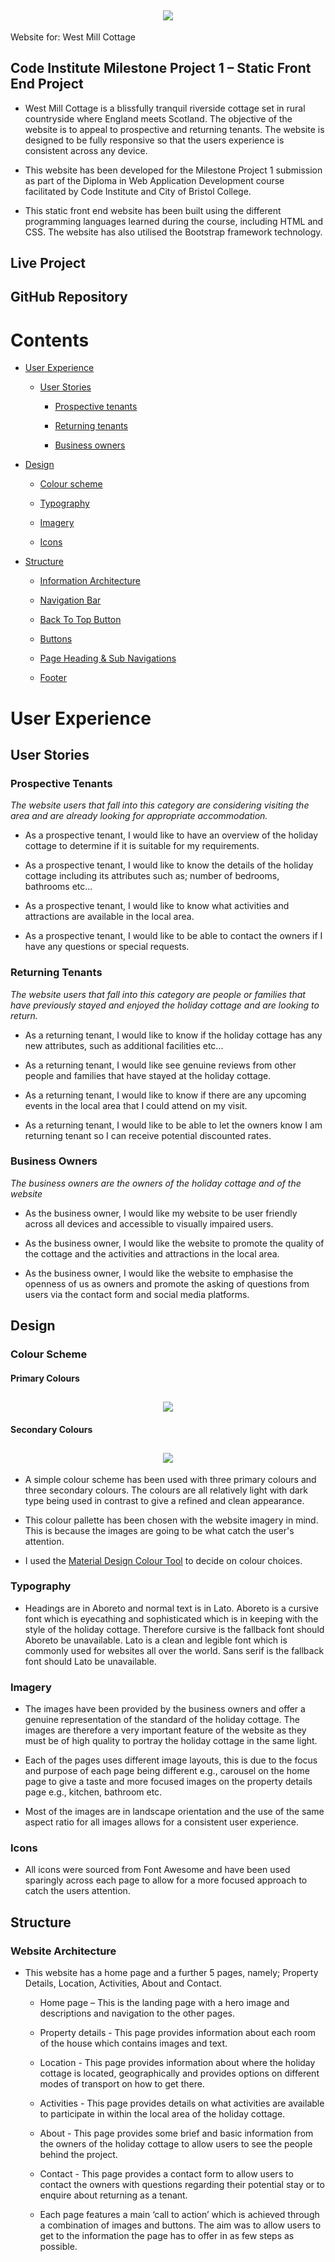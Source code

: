 <h2 align="center"><img src="assets/readme-images/west_mill_cottage_logo.png"></h2  

# Website for: West Mill Cottage  

## Code Institute Milestone Project 1 – Static Front End Project  

*  West Mill Cottage is a blissfully tranquil riverside cottage set in rural countryside where England meets Scotland. The objective of the website is to appeal to prospective and returning tenants. The website is designed to be fully responsive so that the users experience is consistent across any device.   

* This website has been developed for the Milestone Project 1 submission as part of the Diploma in Web Application Development course facilitated by Code Institute and City of Bristol College.  

* This static front end website has been built using the different programming languages learned during the course, including HTML and CSS. The website has also utilised the Bootstrap framework technology.  

## Live Project  

## GitHub Repository  

# Contents  

- [User Experience](#user-experience)  

  * [User Stories](#user-stories)  

    + [Prospective tenants](#prospective-tenants)  

    + [Returning tenants](#returning-tenants)  

    + [Business owners](#business-owners)  

- [Design](#design)  

  + [Colour scheme](#colour-scheme)  

  + [Typography](#typography)  

  + [Imagery](#imagery)  

  + [Icons](#icons)  

- [Structure](#structure)  

  + [Information Architecture](#information-architecture)  

  + [Navigation Bar](#navigation-bar)  

  + [Back To Top Button](#back-to-top-button)  

  + [Buttons](#buttons)  

  + [Page Heading & Sub Navigations](#page-heading-and-sub-navigations)  

  + [Footer](#footer)  

# User Experience  

## User Stories  

### Prospective Tenants  

*The website users that fall into this category are considering visiting the area and are already looking for appropriate accommodation.*  

* As a prospective tenant, I would like to have an overview of the holiday cottage to determine if it is suitable for my requirements.  

*  As a prospective tenant, I would like to know the details of the holiday cottage including its attributes such as; number of bedrooms, bathrooms etc...  

* As a prospective tenant, I would like to know what activities and attractions are available in the local area.   

* As a prospective tenant, I would like to be able to contact the owners if I have any questions or special requests.  

### Returning Tenants  

*The website users that fall into this category are people or families that have previously stayed and enjoyed the holiday cottage and are looking to return.*  

* As a returning tenant, I would like to know if the holiday cottage has any new attributes, such as additional facilities etc...  

* As a returning tenant, I would like see genuine reviews from other people and families that have stayed at the holiday cottage.  

* As a returning tenant, I would like to know if there are any upcoming events in the local area that I could attend on my visit.  

* As a returning tenant, I would like to be able to let the owners know I am returning tenant so I can receive potential discounted rates.  

### Business Owners  

*The business owners are the owners of the holiday cottage and of the website*  

* As the business owner, I would like my website to be user friendly across all devices and accessible to visually impaired users.  

* As the business owner, I would like the website to promote the quality of the cottage and the activities and attractions in the local area.  

* As the business owner, I would like the website to emphasise the openness of us as owners and promote the asking of questions from users via the contact form and social media platforms.  

## Design  

### Colour Scheme  

#### Primary Colours
<h2 align="center"><img src="assets/readme-images/primary_colours.png"></h2>  

#### Secondary Colours
<h2 align="center"><img src="assets/readme-images/secondary_colours.png"></h2>  

 - A simple colour scheme has been used with three primary colours and three secondary colours. The colours are all relatively light with dark type being used in contrast to give a refined and clean appearance.  

- This colour pallette has been chosen with the website imagery in mind. This is because the images are going to be what catch the user's attention.  

- I used the [Material Design Colour Tool](https://material.io/resources/color/#!/?view.left=0&view.right=0) to decide on colour choices.  

### Typography  

- Headings are in Aboreto and normal text is in Lato. Aboreto is a cursive font which is eyecathing and sophisticated which is in keeping with the style of the holiday cottage. Therefore cursive is the fallback font should Aboreto be unavailable. Lato is a clean and legible font which is commonly used for websites all over the world. Sans serif is the fallback font should Lato be unavailable.  

### Imagery  

- The images have been provided by the business owners and offer a genuine representation of the standard of the holiday cottage. The images are therefore a very important feature of the website as they must be of high quality to portray the holiday cottage in the same light.  

- Each of the pages uses different image layouts, this is due to the focus and purpose of each page being different e.g., carousel on the home page to give a taste and more focused images on the property details page e.g., kitchen, bathroom etc.  

- Most of the images are in landscape orientation and the use of the same aspect ratio for all images allows for a consistent user experience.  

### Icons  

- All icons were sourced from Font Awesome and have been used sparingly across each page to allow for a more focused approach to catch the users attention.  

## Structure  

### Website Architecture  

- This website has a home page and a further 5 pages, namely;    Property Details, Location, Activities, About and Contact.  

  - Home page – This is the landing page with a hero image and descriptions and navigation to the other pages.  

  - Property details - This page provides information about each room of the house which contains images and text.  

  - Location - This page provides information about where the holiday cottage is located, geographically and provides options on different modes of transport on how to get there.  

  - Activities - This page provides details on what activities are available to participate in within the local area of the holiday cottage.  

  - About - This page provides some brief and basic information from the owners of the holiday cottage to allow users to see the people behind the project.  

  - Contact - This page provides a contact form to allow users to contact the owners with questions regarding their potential stay or to enquire about returning as a tenant.  

  - Each page features a main ‘call to action’ which is achieved through a combination of images and buttons. The aim was to allow users to get to the information the page has to offer in as few steps as possible. 

 